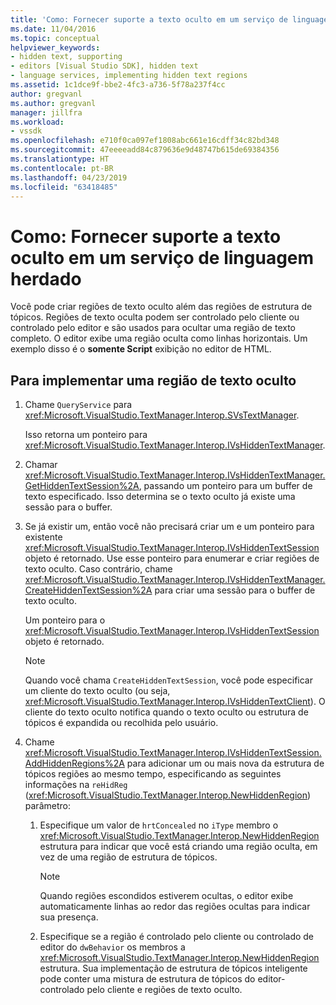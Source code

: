 ```yaml
---
title: 'Como: Fornecer suporte a texto oculto em um serviço de linguagem herdado | Microsoft Docs'
ms.date: 11/04/2016
ms.topic: conceptual
helpviewer_keywords:
- hidden text, supporting
- editors [Visual Studio SDK], hidden text
- language services, implementing hidden text regions
ms.assetid: 1c1dce9f-bbe2-4fc3-a736-5f78a237f4cc
author: gregvanl
ms.author: gregvanl
manager: jillfra
ms.workload:
- vssdk
ms.openlocfilehash: e710f0ca097ef1808abc661e16cdff34c82bd348
ms.sourcegitcommit: 47eeeeadd84c879636e9d48747b615de69384356
ms.translationtype: HT
ms.contentlocale: pt-BR
ms.lasthandoff: 04/23/2019
ms.locfileid: "63418485"
---
```

# <a name="how-to-provide-hidden-text-support-in-a-legacy-language-service"></a>Como: Fornecer suporte a texto oculto em um serviço de linguagem herdado
Você pode criar regiões de texto oculto além das regiões de estrutura de tópicos. Regiões de texto oculta podem ser controlado pelo cliente ou controlado pelo editor e são usados para ocultar uma região de texto completo. O editor exibe uma região oculta como linhas horizontais. Um exemplo disso é o **somente Script** exibição no editor de HTML.

## <a name="to-implement-a-hidden-text-region"></a>Para implementar uma região de texto oculto

1. Chame `QueryService` para <xref:Microsoft.VisualStudio.TextManager.Interop.SVsTextManager>.

     Isso retorna um ponteiro para <xref:Microsoft.VisualStudio.TextManager.Interop.IVsHiddenTextManager>.

2. Chamar <xref:Microsoft.VisualStudio.TextManager.Interop.IVsHiddenTextManager.GetHiddenTextSession%2A>, passando um ponteiro para um buffer de texto especificado. Isso determina se o texto oculto já existe uma sessão para o buffer.

3. Se já existir um, então você não precisará criar um e um ponteiro para existente <xref:Microsoft.VisualStudio.TextManager.Interop.IVsHiddenTextSession> objeto é retornado. Use esse ponteiro para enumerar e criar regiões de texto oculto. Caso contrário, chame <xref:Microsoft.VisualStudio.TextManager.Interop.IVsHiddenTextManager.CreateHiddenTextSession%2A> para criar uma sessão para o buffer de texto oculto.

     Um ponteiro para o <xref:Microsoft.VisualStudio.TextManager.Interop.IVsHiddenTextSession> objeto é retornado.

    > [!NOTE]
    > Quando você chama `CreateHiddenTextSession`, você pode especificar um cliente do texto oculto (ou seja, <xref:Microsoft.VisualStudio.TextManager.Interop.IVsHiddenTextClient>). O cliente do texto oculto notifica quando o texto oculto ou estrutura de tópicos é expandida ou recolhida pelo usuário.

4. Chame <xref:Microsoft.VisualStudio.TextManager.Interop.IVsHiddenTextSession.AddHiddenRegions%2A> para adicionar um ou mais nova da estrutura de tópicos regiões ao mesmo tempo, especificando as seguintes informações na `reHidReg` (<xref:Microsoft.VisualStudio.TextManager.Interop.NewHiddenRegion>) parâmetro:

    1. Especifique um valor de `hrtConcealed` no `iType` membro o <xref:Microsoft.VisualStudio.TextManager.Interop.NewHiddenRegion> estrutura para indicar que você está criando uma região oculta, em vez de uma região de estrutura de tópicos.

        > [!NOTE]
        > Quando regiões escondidos estiverem ocultas, o editor exibe automaticamente linhas ao redor das regiões ocultas para indicar sua presença.

    2. Especifique se a região é controlado pelo cliente ou controlado de editor do `dwBehavior` os membros a <xref:Microsoft.VisualStudio.TextManager.Interop.NewHiddenRegion> estrutura. Sua implementação de estrutura de tópicos inteligente pode conter uma mistura de estrutura de tópicos do editor-controlado pelo cliente e regiões de texto oculto.